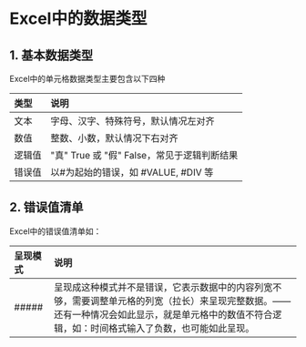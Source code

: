 # Excel中的数据类型

## 1. 基本数据类型

Excel中的单元格数据类型主要包含以下四种

| 类型 | 说明 |
| :--- | :--- |
| 文本 | 字母、汉字、特殊符号，默认情况左对齐 |
| 数值 | 整数、小数，默认情况下右对齐 |
| 逻辑值 | "真" True 或 "假" False，常见于逻辑判断结果 |
| 错误值 | 以\#为起始的错误，如 \#VALUE, \#DIV 等 |

## 2. 错误值清单

Excel中的错误值清单如：

| 呈现模式 | 说明 |
| :--- | :--- |
| \#\#\#\#\# | 呈现成这种模式并不是错误，它表示数据中的内容列宽不够，需要调整单元格的列宽（拉长）来呈现完整数据。——还有一种情况会如此显示，就是单元格中的数值不符合逻辑，如：时间格式输入了负数，也可能如此呈现。 |



